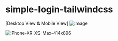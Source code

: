 # simple-login-tailwindcss

[Desktop View & Mobile View]
![image](https://user-images.githubusercontent.com/67999065/233769026-65845cd5-8aa9-40b9-8074-3c3945649f8a.png)

![iPhone-XR-XS-Max-414x896](https://user-images.githubusercontent.com/67999065/233769229-ceaf9aee-7037-46d4-a145-4dd4ad3eb435.png)

